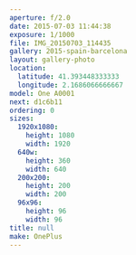 ```yaml
---
aperture: f/2.0
date: 2015-07-03 11:44:38
exposure: 1/1000
file: IMG_20150703_114435
gallery: 2015-spain-barcelona
layout: gallery-photo
location:
  latitude: 41.393448333333
  longitude: 2.1686066666667
model: One A0001
next: d1c6b11
ordering: 0
sizes:
  1920x1080:
    height: 1080
    width: 1920
  640w:
    height: 360
    width: 640
  200x200:
    height: 200
    width: 200
  96x96:
    height: 96
    width: 96
title: null
make: OnePlus
---
```

